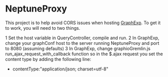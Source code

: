 # NeptuneProxy
This project is to help avoid CORS issues when hosting [GraphExp](https://github.com/bricaud/graphexp). To get it to work, you will need to two things.

1 Set the host variable in QueryController, compile and run.
2 In GraphExp, change your graphConf host to the server running NeptuneProxy and port to 8080 (assuming defaults)
3 In GraphExp, change graphioGremlin.js run_ajax_request_with_callback function so in the $.ajax request you set the content type by adding the following line:
  * contentType:"application/json; charset=utf-8"
